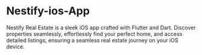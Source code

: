 # Nestify-ios-App
Nestify Real Estate is a sleek iOS app crafted with Flutter and Dart. Discover properties seamlessly, effortlessly find your perfect home, and access detailed listings, ensuring a seamless real estate journey on your iOS device.
